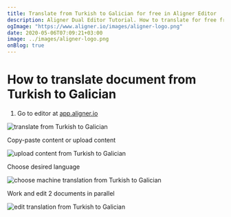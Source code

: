 ```yaml
---
title: Translate from Turkish to Galician for free in Aligner Editor
description: Aligner Dual Editor Tutorial. How to translate for free from Turkish to Galician. Aligner is multilingual document management platform. 
ogImage: "https://www.aligner.io/images/aligner-logo.png"
date: 2020-05-06T07:09:21+03:00
image: ../images/aligner-logo.png
onBlog: true
---
```


# How to translate document from Turkish to Galician

1. Go to editor at [app.aligner.io](https://app.aligner.io "Aligner App web page")

![translate from Turkish to Galician](../aligner-blank-editor.png "translate from Turkish to Galician")

Copy-paste content or upload content

![upload content from Turkish to Galician](../aligner-uploaded-document.png "upload content from Turkish to Galician")

Choose desired language

![choose machine translation from Turkish to Galician](../aligner-language-dropdown.png "choose machine translation from Turkish to Galician")

Work and edit 2 documents in parallel

![edit translation from Turkish to Galician](../aligner-double-sitded-editor.png "edit translation from Turkish to Galician")

